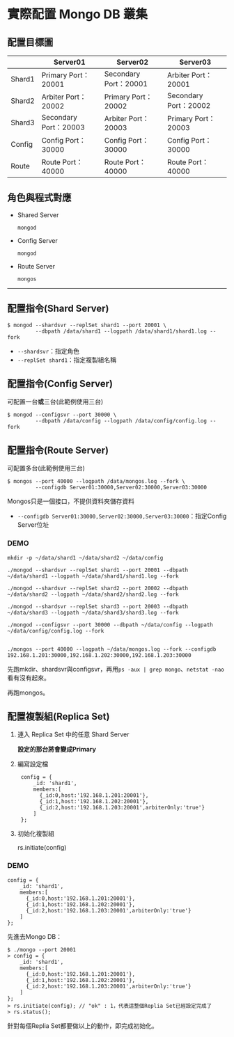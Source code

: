 # 實際配置 Mongo DB 叢集 #

## 配置目標圖 ##

|        	| Server01              	| Server02              	| Server03              	|
|--------	|-----------------------	|-----------------------	|-----------------------	|
| Shard1 	|  Primary Port：20001  	| Secondary Port：20001 	|  Arbiter Port：20001  	|
| Shard2 	|  Arbiter Port：20002  	|  Primary Port：20002  	| Secondary Port：20002 	|
| Shard3 	| Secondary Port：20003 	|  Arbiter Port：20003  	|  Primary Port：20003  	|
| Config 	|   Config Port：30000  	|   Config Port：30000  	|   Config Port：30000  	|
| Route  	|   Route Port：40000   	|   Route Port：40000   	|   Route Port：40000   	|


## 角色與程式對應 ##

- Shared Server

    `mongod`

- Config Server

    `mongod`

- Route Server

    `mongos`

---

## 配置指令(Shard Server) ##

    $ mongod --shardsvr --replSet shard1 --port 20001 \
             --dbpath /data/shard1 --logpath /data/shard1/shard1.log --fork

- `--shardsvr`：指定角色
- `--replSet shard1`：指定複製組名稱

## 配置指令(Config Server) ##

可配置一台**或**三台(此範例使用三台)

    $ mongod --configsvr --port 30000 \
             --dbpath /data/config --logpath /data/config/config.log --fork

## 配置指令(Route Server) ##

可配置多台(此範例使用三台)

    $ mongos --port 40000 --logpath /data/mongos.log --fork \
             --configdb Server01:30000,Server02:30000,Server03:30000

Mongos只是一個接口，不提供資料夾儲存資料

- `--configdb Server01:30000,Server02:30000,Server03:30000`：指定Config Server位址

### DEMO ###

    mkdir -p ~/data/shard1 ~/data/shard2 ~/data/config

    ./mongod --shardsvr --replSet shard1 --port 20001 --dbpath ~/data/shard1 --logpath ~/data/shard1/shard1.log --fork

    ./mongod --shardsvr --replSet shard2 --port 20002 --dbpath ~/data/shard2 --logpath ~/data/shard2/shard2.log --fork

    ./mongod --shardsvr --replSet shard3 --port 20003 --dbpath ~/data/shard3 --logpath ~/data/shard3/shard3.log --fork

    ./mongod --configsvr --port 30000 --dbpath ~/data/config --logpath ~/data/config/config.log --fork


    ./mongos --port 40000 --logpath ~/data/mongos.log --fork --configdb 192.168.1.201:30000,192.168.1.202:30000,192.168.1.203:30000

先跑mkdir、shardsvr與configsvr，再用`ps -aux | grep mongo`、`netstat -nao`看有沒有起來。

再跑mongos。

## 配置複製組(Replica Set) ##

1. 連入 Replica Set 中的任意 Shard Server

    **設定的那台將會變成Primary**

2. 編寫設定檔

        config = {
            _id: 'shard1',
            members:[
              {_id:0,host:'192.168.1.201:20001'},
              {_id:1,host:'192.168.1.202:20001'},
              {_id:2,host:'192.168.1.203:20001',arbiterOnly:'true'}
            ]
        };

3. 初始化複製組

    rs.initiate(config)

### DEMO ###

    config = {
        _id: 'shard1',
        members:[
          {_id:0,host:'192.168.1.201:20001'},
          {_id:1,host:'192.168.1.202:20001'},
          {_id:2,host:'192.168.1.203:20001',arbiterOnly:'true'}
        ]
    };

先進去Mongo DB：

    $ ./mongo --port 20001
    > config = {
        _id: 'shard1',
        members:[
          {_id:0,host:'192.168.1.201:20001'},
          {_id:1,host:'192.168.1.202:20001'},
          {_id:2,host:'192.168.1.203:20001',arbiterOnly:'true'}
        ]
    };
    > rs.initiate(config); // "ok" : 1，代表這整個Replia Set已經設定完成了
    > rs.status();

針對每個Replia Set都要做以上的動作，即完成初始化。